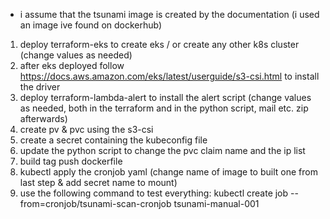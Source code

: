 - i assume that the tsunami image is created by the documentation (i used an image ive found on dockerhub)
1. deploy terraform-eks to create eks / or create any other k8s cluster (change values as needed)
2. after eks deployed follow https://docs.aws.amazon.com/eks/latest/userguide/s3-csi.html to install the driver
3. deploy terraform-lambda-alert to install the alert script (change values as needed, both in the terraform and in the python script, mail etc. zip afterwards)
4. create pv & pvc using the s3-csi
5. create a secret containing the kubeconfig file
6. update the python script to change the pvc claim name and the ip list
7. build tag push dockerfile
8. kubectl apply the cronjob yaml (change name of image to built one from last step & add secret name to mount)
9. use the following command to test everything: kubectl create job --from=cronjob/tsunami-scan-cronjob tsunami-manual-001
